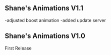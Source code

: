 ## Shane's Animations V1.1
-adjusted boost animation
-added update server

## Shane's Animations V1.0
First Release
